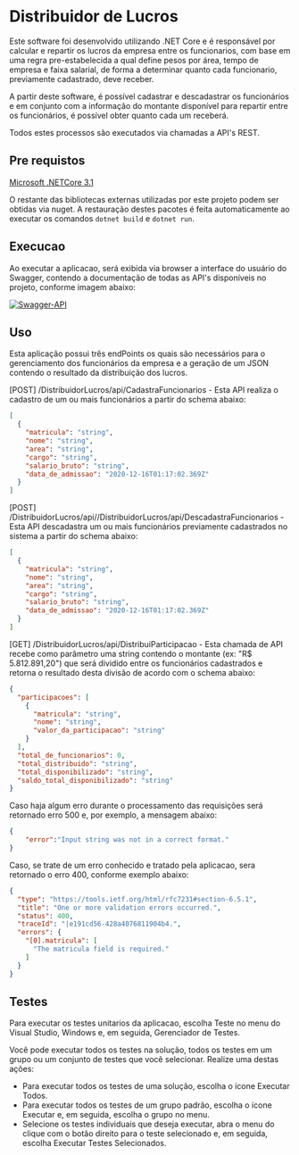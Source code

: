 # Distribuidor de Lucros

Este software foi desenvolvido utilizando .NET Core e é responsável por calcular e repartir os lucros da empresa entre os funcionarios, com base em uma regra pre-estabelecida a qual define pesos por área, tempo de empresa e faixa salarial, de forma a determinar quanto cada funcionario, previamente cadastrado, deve receber. 

A partir deste software, é possível cadastrar e descadastrar os funcionários e em conjunto com a informação do montante disponível para repartir entre os funcionários, é possível obter quanto cada um receberá.

Todos estes processos são executados via chamadas a API's REST. 


## Pre requistos

[Microsoft .NETCore 3.1](https://dotnet.microsoft.com/download/dotnet-core/3.1)

O restante das bibliotecas externas utilizadas por este projeto podem ser obtidas via nuget. A restauração destes pacotes é feita automaticamente ao executar os comandos `dotnet build` e `dotnet run`. 

## Execucao

Ao executar a aplicacao, será exibida via browser a interface do usuário do Swagger, contendo a documentação de todas as API's disponíveis no projeto, conforme imagem abaixo:

<a href="https://ibb.co/ZdwcV0M"><img src="https://i.ibb.co/4WD47HV/Swagger-API.png" alt="Swagger-API" border="0"></a>

## Uso

Esta aplicação possui três endPoints os quais são necessários para o gerenciamento dos funcionários da empresa e a geração de um JSON contendo o resultado da distribuição dos lucros.

[POST] /DistribuidorLucros/api/CadastraFuncionarios - Esta API realiza o cadastro de um ou mais funcionários a partir do schema abaixo:

```json
[
  {
    "matricula": "string",
    "nome": "string",
    "area": "string",
    "cargo": "string",
    "salario_bruto": "string",
    "data_de_admissao": "2020-12-16T01:17:02.369Z"
  }
]
```

[POST] /DistribuidorLucros/api//DistribuidorLucros/api/DescadastraFuncionarios - Esta API descadastra um ou mais funcionários previamente cadastrados no sistema a partir do schema abaixo:

```json
[
  {
    "matricula": "string",
    "nome": "string",
    "area": "string",
    "cargo": "string",
    "salario_bruto": "string",
    "data_de_admissao": "2020-12-16T01:17:02.369Z"
  }
]
```

[GET] /DistribuidorLucros/api/DistribuiParticipacao - Esta chamada de API recebe como parâmetro uma string contendo o montante (ex: "R$ 5.812.891,20") que será dividido entre os funcionários cadastrados e retorna o resultado desta divisão de acordo com o schema abaixo:

```json
{
  "participacoes": [
    {
      "matricula": "string",
      "nome": "string",
      "valor_da_participacao": "string"
    }
  ],
  "total_de_funcionarios": 0,
  "total_distribuido": "string",
  "total_disponibilizado": "string",
  "saldo_total_disponibilizado": "string"
}
```

Caso haja algum erro durante o processamento das requisições será retornado erro 500 e, por exemplo, a mensagem abaixo:

```json
{
	"error":"Input string was not in a correct format."
}
```

Caso, se trate de um erro conhecido e tratado pela aplicacao, sera retornado o erro 400, conforme exemplo abaixo:

```json
{
  "type": "https://tools.ietf.org/html/rfc7231#section-6.5.1",
  "title": "One or more validation errors occurred.",
  "status": 400,
  "traceId": "|e191cd56-428a4076811904b4.",
  "errors": {
    "[0].matricula": [
      "The matricula field is required."
    ]
  }
}
```

## Testes

Para executar os testes unitarios da aplicacao, escolha Teste no menu do Visual Studio, Windows e, em seguida, Gerenciador de Testes.

Você pode executar todos os testes na solução, todos os testes em um grupo ou um conjunto de testes que você selecionar. Realize uma destas ações:

- Para executar todos os testes de uma solução, escolha o ícone Executar Todos.
- Para executar todos os testes de um grupo padrão, escolha o ícone Executar e, em seguida, escolha o grupo no menu.
- Selecione os testes individuais que deseja executar, abra o menu do clique com o botão direito para o teste selecionado e, em seguida, escolha Executar Testes Selecionados.

